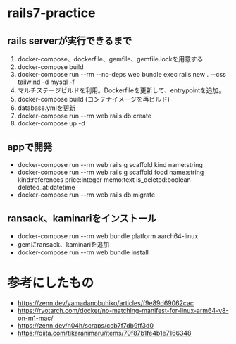 # rails7-practice

## rails serverが実行できるまで

1. docker-compose、dockerfile、gemfile、gemfile.lockを用意する
2. docker-compose build
3. docker-compose run --rm --no-deps web bundle exec rails new . --css tailwind -d mysql -f
4. マルチステージビルドを利用。Dockerfileを更新して、entrypointを追加。
5. docker-compose build (コンテナイメージを再ビルド)
6. database.ymlを更新
7. docker-compose run --rm web rails db:create
8. docker-compose up -d

## appで開発

- docker-compose run --rm web rails g scaffold kind name:string
- docker-compose run --rm web rails g scaffold food name:string kind:references price:integer memo:text is_deleted:boolean deleted_at:datetime
- docker-compose run --rm web rails db:migrate

## ransack、kaminariをインストール

- docker-compose run --rm web bundle platform aarch64-linux
- gemにransack、kaminariを追加
- docker-compose run --rm web bundle install

# 参考にしたもの
- https://zenn.dev/yamadanobuhiko/articles/f9e89d69062cac
- https://ryotarch.com/docker/no-matching-manifest-for-linux-arm64-v8-on-m1-mac/
- https://zenn.dev/n04h/scraps/ccb7f7db9ff3d0
- https://qiita.com/tikaranimaru/items/70f87b1fe4b1e7166348
